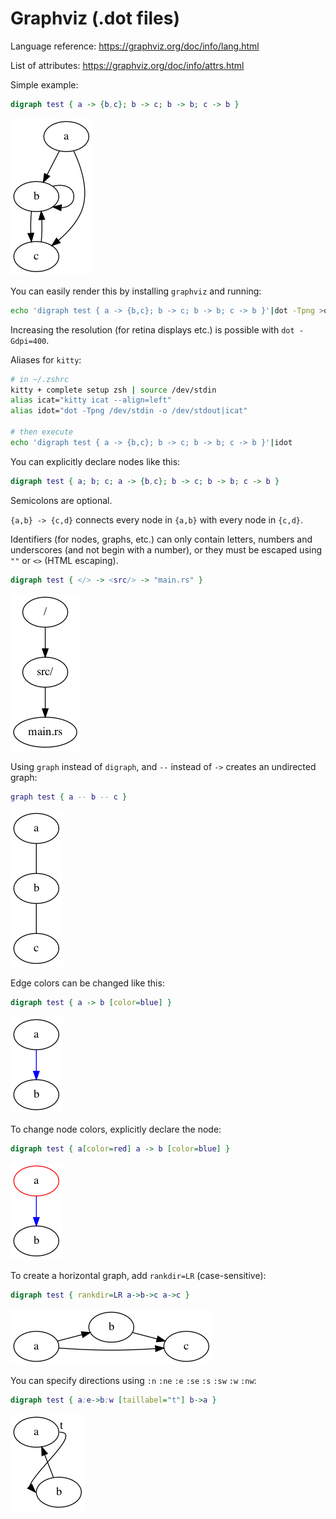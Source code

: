# Graphviz (.dot files)

Language reference: https://graphviz.org/doc/info/lang.html

List of attributes: https://graphviz.org/doc/info/attrs.html

Simple example:

```dot
digraph test { a -> {b,c}; b -> c; b -> b; c -> b }
```

![rendered graph](./graphviz/1.png)

You can easily render this by installing `graphviz` and running:

```bash
echo 'digraph test { a -> {b,c}; b -> c; b -> b; c -> b }'|dot -Tpng >out.png
```

Increasing the resolution (for retina displays etc.) is possible with `dot -Gdpi=400`.

Aliases for `kitty`:
```zsh
# in ~/.zshrc
kitty + complete setup zsh | source /dev/stdin
alias icat="kitty icat --align=left"
alias idot="dot -Tpng /dev/stdin -o /dev/stdout|icat"

# then execute
echo 'digraph test { a -> {b,c}; b -> c; b -> b; c -> b }'|idot
```

You can explicitly declare nodes like this:

```dot
digraph test { a; b; c; a -> {b,c}; b -> c; b -> b; c -> b }
```

Semicolons are optional.

`{a,b} -> {c,d}` connects every node in `{a,b}` with every node in `{c,d}`.

Identifiers (for nodes, graphs, etc.) can only contain letters, numbers and
underscores (and not begin with a number), or they must be escaped using `""` or `<>` (HTML escaping).

```dot
digraph test { </> -> <src/> -> "main.rs" }
```

![rendered graph](./graphviz/2.png)

Using `graph` instead of `digraph`, and `--` instead of `->` creates an undirected graph:

```dot
graph test { a -- b -- c }
```

![rendered graph](./graphviz/3.png)

Edge colors can be changed like this:

```dot
digraph test { a -> b [color=blue] }
```

![rendered graph](./graphviz/4.png)

To change node colors, explicitly declare the node:

```dot
digraph test { a[color=red] a -> b [color=blue] }
```

![rendered graph](./graphviz/5.png)

To create a horizontal graph, add `rankdir=LR` (case-sensitive):

```dot
digraph test { rankdir=LR a->b->c a->c }
```

![rendered graph](./graphviz/6.png)

You can specify directions using `:n` `:ne` `:e` `:se` `:s` `:sw` `:w` `:nw`:

```dot
digraph test { a:e->b:w [taillabel="t"] b->a }
```

![rendered graph](./graphviz/7.png)
